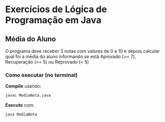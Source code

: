 # Exercícios de Lógica de Programação em Java

## Média do Aluno

O programa deve receber 3 notas com valores de 0 a 10 e depois calcular qual foi a média do aluno informando se está Aprovado (>= 7), Recuperação (>= 5) ou Reprovado (< 5)

### Como executar (no terminal)

**Compile** usando:
```bash
javac MediaNota.java
```
**Execute** com:
```bash
java MediaNota
```
